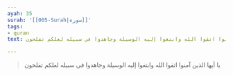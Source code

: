 ```yaml
---
ayah: 35
surah: '[[005-Surah|سورة]]'
tags:
- quran
text: يا أيها الذين آمنوا اتقوا الله وابتغوا إليه الوسيلة وجاهدوا في سبيله لعلكم تفلحون

---
```

> يا أيها الذين آمنوا اتقوا الله وابتغوا إليه الوسيلة وجاهدوا في سبيله لعلكم تفلحون
